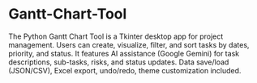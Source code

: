 # Gantt-Chart-Tool
The Python Gantt Chart Tool is a Tkinter desktop app for project management. Users can create, visualize, filter, and sort tasks by dates, priority, and status. It features AI assistance (Google Gemini) for task descriptions, sub-tasks, risks, and status updates. Data save/load (JSON/CSV), Excel export, undo/redo, theme customization included.
